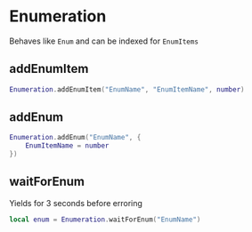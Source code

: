 # Enumeration

Behaves like `Enum` and can be indexed for `EnumItems`

 ## addEnumItem

 ```lua
Enumeration.addEnumItem("EnumName", "EnumItemName", number)
```

 ## addEnum

```lua
Enumeration.addEnum("EnumName", {
    EnumItemName = number
})
```

 ## waitForEnum

Yields for 3 seconds before erroring

 ```lua
local enum = Enumeration.waitForEnum("EnumName")
 ```
